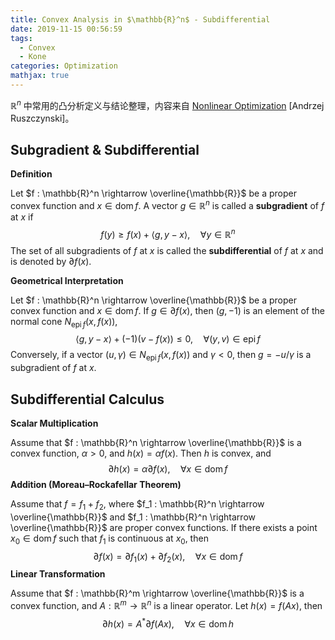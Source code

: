 ```yaml
---
title: Convex Analysis in $\mathbb{R}^n$ - Subdifferential
date: 2019-11-15 00:56:59
tags:
  - Convex
  - Kone
categories: Optimization
mathjax: true
---
```


$\mathbb{R}^n$ 中常用的凸分析定义与结论整理，内容来自 <u>Nonlinear Optimization</u> [Andrzej Ruszczynski]。

<!--more-->

## Subgradient & Subdifferential

**Definition**

Let $f : \mathbb{R}^n \rightarrow \overline{\mathbb{R}}$ be a proper convex function and $x \in \operatorname{dom} f$. A vector $g \in \mathbb{R}^n$ is called a **subgradient** of $f$ at $x$ if
$$
f(y) \geq f(x) + \langle g, y-x \rangle, \quad \forall y \in \mathbb{R}^n
$$
The set of all subgradients of $f$ at $x$ is called the **subdifferential** of $f$ at $x$ and is denoted by $\partial f(x)$.

**Geometrical Interpretation**

Let $f : \mathbb{R}^n \rightarrow \overline{\mathbb{R}}$ be a proper convex function and $x \in \operatorname{dom} f$. If $g \in \partial f(x)$, then $(g, -1)$ is an element of the normal cone $N_{\operatorname{epi} f}(x, f(x))$,
$$
\langle g, y-x \rangle + (-1) (v - f(x)) \leq 0, \quad \forall (y, v) \in \operatorname{epi} f
$$
Conversely, if a vector $(u, \gamma) \in N_{\operatorname{epi} f}(x, f(x))$ and $\gamma < 0$, then $g = −u/\gamma$ is a subgradient of $f$ at $x$.

## Subdifferential Calculus

**Scalar Multiplication**

Assume that $f : \mathbb{R}^n \rightarrow \overline{\mathbb{R}}$ is a convex function, $\alpha > 0$, and $h(x) = \alpha f(x)$. Then $h$ is convex, and 
$$
\partial h(x) = \alpha \partial f(x), \quad \forall x \in \operatorname{dom} f
$$
**Addition (Moreau–Rockafellar Theorem)**

Assume that $f = f_1 + f_2$, where $f_1 : \mathbb{R}^n \rightarrow \overline{\mathbb{R}}$ and $f_1 : \mathbb{R}^n \rightarrow \overline{\mathbb{R}}$ are proper convex functions. If there exists a point $x_0 \in \operatorname{dom} f$ such that $f_1$ is continuous at $x_0$, then
$$
\partial f(x) = \partial f_1(x) + \partial f_2(x), \quad \forall x \in \operatorname{dom} f
$$
**Linear Transformation**

Assume that $f : \mathbb{R}^m \rightarrow \overline{\mathbb{R}}$ is a convex function, and $A: \mathbb{R}^{m} \rightarrow \mathbb{R}^n$ is a linear operator. Let $h(x) = f(Ax)$, then 
$$
\partial h(x) = A^* \partial f(Ax), \quad \forall x \in \operatorname{dom} h
$$


